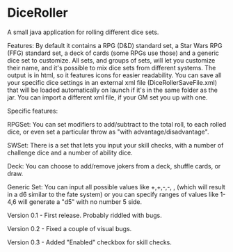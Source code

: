 # DiceRoller
A small java application for rolling different dice sets.

Features: By default it contains a RPG (D&D) standard set, a Star Wars RPG (FFG) standard set, a deck of cards (some RPGs use those) and a generic dice set to customize. All sets, and groups of sets, will let you customize their name, and it's possible to mix dice sets from different systems. The output is in html, so it features icons for easier readability. You can save all your specific dice settings in an external xml file (DiceRollerSaveFile.xml) that will be loaded automatically on launch if it's in the same folder as the jar. You can import a different xml file, if your GM set you up with one.

Specific features:

RPGSet: You can set modifiers to add/subtract to the total roll, to each rolled dice, or even set a particular throw as "with     advantage/disadvantage". 

  SWSet: There is a set that lets you input your skill checks, with a number of challenge dice and a number of ability dice. 

  Deck: You can choose to add/remove jokers from a deck, shuffle cards, or draw.

  Generic Set: You can input all possible values like +,+,-,-, ,  (which will result in a d6 similar to the fate system) or you can specify ranges of values like 1-4,6 will generate a "d5" with no number 5 side. 



Version 0.1 - First release. Probably riddled with bugs.

Version 0.2 - Fixed a couple of visual bugs.

Version 0.3 - Added "Enabled" checkbox for skill checks.
